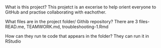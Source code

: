What is this project?
This projetct is an excerise to help orient everyone to GitHub and practise collaborating with eachother.

What files are in the project folder/ Githib repository?
There are 3 files- READ.me, TEAMWORK.md, troubleshooting-1.Rmd

How can they run te code that appears in the folder?
They can run it in RStudio

